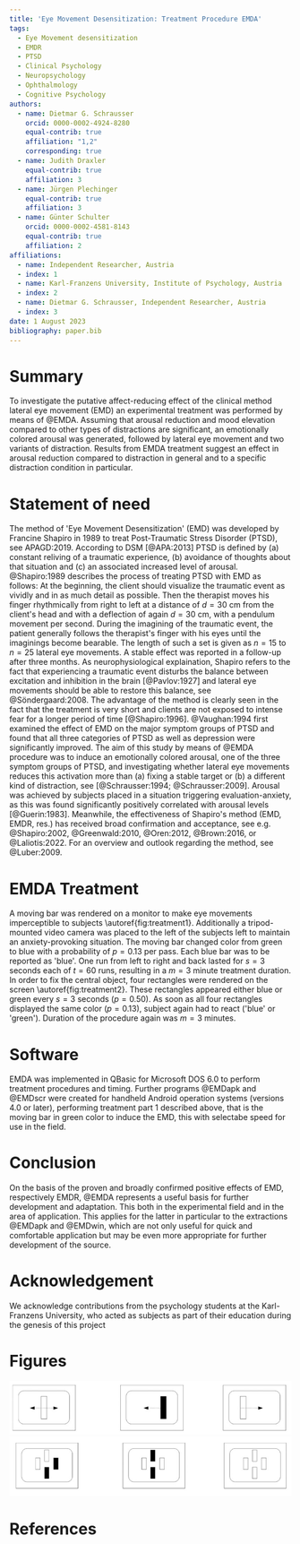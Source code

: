 ```yaml
---
title: 'Eye Movement Desensitization: Treatment Procedure EMDA'
tags:
  - Eye Movement desensitization
  - EMDR
  - PTSD
  - Clinical Psychology
  - Neuropsychology
  - Ophthalmology
  - Cognitive Psychology
authors:
  - name: Dietmar G. Schrausser
    orcid: 0000-0002-4924-8280
    equal-contrib: true
    affiliation: "1,2"
    corresponding: true
  - name: Judith Draxler
    equal-contrib: true
    affiliation: 3
  - name: Jürgen Plechinger
    equal-contrib: true
    affiliation: 3
  - name: Günter Schulter
    orcid: 0000-0002-4581-8143
    equal-contrib: true
    affiliation: 2
affiliations:
  - name: Independent Researcher, Austria
  - index: 1
  - name: Karl-Franzens University, Institute of Psychology, Austria
  - index: 2
  - name: Dietmar G. Schrausser, Independent Researcher, Austria
  - index: 3
date: 1 August 2023
bibliography: paper.bib
---
```

# Summary
To investigate the putative affect-reducing effect of the clinical method lateral eye movement (EMD) an experimental treatment was performed by means of @EMDA. Assuming that arousal reduction and mood elevation compared to other types of distractions are significant, an emotionally colored arousal was generated, followed by lateral eye movement and two variants of distraction. Results from EMDA treatment suggest an effect in arousal reduction compared to distraction in general and to a specific distraction condition in particular. 
# Statement of need
The method of 'Eye Movement Desensitization' (EMD) was developed by Francine Shapiro in 1989 to treat Post-Traumatic Stress Disorder (PTSD), see APAGD:2019. According to DSM [@APA:2013] PTSD is defined by (a) constant reliving of a traumatic experience, (b) avoidance of thoughts about that situation and (c) an associated increased level of arousal.
@Shapiro:1989 describes the process of treating PTSD with EMD as follows: At the beginning, the client should visualize the traumatic event as vividly and in as much detail as possible. Then the therapist moves his finger rhythmically from right to left at a distance of $d=30$ cm from the client's head and with a deflection of again $d=30$ cm, with a pendulum movement per second. During the imagining of the traumatic event, the patient generally follows the therapist's finger with his eyes until the imaginings become bearable. The length of such a set is given as $n=15$ to $n=25$ lateral eye movements. A stable effect was reported in a follow-up after three months.
As neurophysiological explaination, Shapiro refers to the fact that experiencing a traumatic event disturbs the balance between excitation and inhibition in the brain [@Pavlov:1927] and lateral eye movements should be able to restore this balance, see @Söndergaard:2008. 
The advantage of the method is clearly seen in the fact that the treatment is very short and clients are not exposed to intense fear for a longer period of time [@Shapiro:1996]. @Vaughan:1994 first examined the effect of EMD on the major symptom groups of PTSD and found that all three categories of PTSD as well as depression were significantly improved.
The aim of this study by means of @EMDA procedure was to induce an emotionally colored arousal, one of the three symptom groups of PTSD, and investigating whether lateral eye movements reduces this activation more than (a) fixing a stable target or (b) a different kind of distraction, see [@Schrausser:1994; @Schrausser:2009]. Arousal was achieved by subjects placed in a situation triggering evaluation-anxiety, as this was found significantly positively correlated with arousal levels [@Guerin:1983]. 
Meanwhile, the effectiveness of Shapiro's method (EMD, EMDR, res.) has received broad confirmation and acceptance, see e.g. @Shapiro:2002, @Greenwald:2010, @Oren:2012, @Brown:2016, or @Laliotis:2022. For an overview and outlook regarding the method, see @Luber:2009.
# EMDA Treatment
A moving bar was rendered on a monitor to make eye movements imperceptible to subjects \autoref{fig:treatment1}. Additionally a tripod-mounted video camera was placed to the left of the subjects left to maintain an anxiety-provoking situation. The moving bar changed color from green to blue with a probability of $p=0.13$ per pass. Each blue bar was to be reported as 'blue'. One run from left to right and back lasted for $s=3$ seconds each of $t=60$ runs, resulting in a $m=3$ minute treatment duration.
In order to fix the central object, four rectangles were rendered on the screen \autoref{fig:treatment2}. These rectangles appeared either blue or green every $s=3$ seconds ($p=0.50%$). As soon as all four rectangles displayed the same color ($p=0.13$), subject again had to react ('blue' or 'green'). Duration of the procedure again was $m=3$ minutes. 
# Software
EMDA was implemented in QBasic for Microsoft DOS 6.0 to perform treatment procedures and timing. Further programs @EMDapk and @EMDscr were created for handheld Android operation systems  (versions 4.0 or later), performing treatment part 1 described above, that is the moving bar in green color to induce the EMD, this with selectabe speed for use in the field.
# Conclusion
On the basis of the proven and broadly confirmed positive effects of EMD, respectively EMDR,  @EMDA represents a useful basis for further development and adaptation. This both in the experimental field and in the area of ​​application. This applies for the latter in particular to the extractions @EMDapk and @EMDwin, which are not only useful for quick and comfortable application but may be even more appropriate for further development of the source.
# Acknowledgement
We acknowledge contributions from the psychology students at the Karl-Franzens University, who acted as subjects as part of their education during the genesis of this project


# Figures
![figure.\label{fig:treatment1}](figure1.jpg)
![figure.\label{fig:treatment2}](figure2.jpg)
# References
